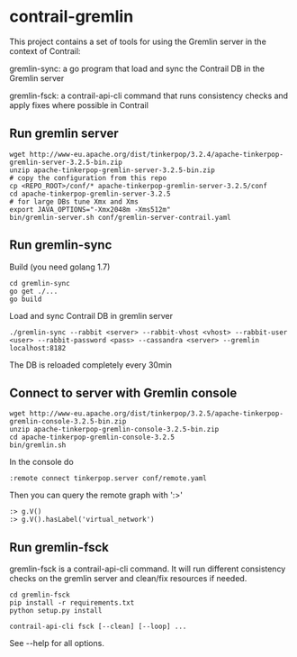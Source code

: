 contrail-gremlin
================

This project contains a set of tools for using the Gremlin server in the context of Contrail:

gremlin-sync: a go program that load and sync the Contrail DB in the Gremlin server

gremlin-fsck: a contrail-api-cli command that runs consistency checks and apply fixes where possible in Contrail

Run gremlin server
------------------

    wget http://www-eu.apache.org/dist/tinkerpop/3.2.4/apache-tinkerpop-gremlin-server-3.2.5-bin.zip
    unzip apache-tinkerpop-gremlin-server-3.2.5-bin.zip
    # copy the configuration from this repo
    cp <REPO_ROOT>/conf/* apache-tinkerpop-gremlin-server-3.2.5/conf
    cd apache-tinkerpop-gremlin-server-3.2.5
    # for large DBs tune Xmx and Xms
    export JAVA_OPTIONS="-Xmx2048m -Xms512m"
    bin/gremlin-server.sh conf/gremlin-server-contrail.yaml

Run gremlin-sync
----------------

Build (you need golang 1.7)

    cd gremlin-sync
    go get ./...
    go build

Load and sync Contrail DB in gremlin server

    ./gremlin-sync --rabbit <server> --rabbit-vhost <vhost> --rabbit-user <user> --rabbit-password <pass> --cassandra <server> --gremlin localhost:8182
    
The DB is reloaded completely every 30min

Connect to server with Gremlin console
--------------------------------------

    wget http://www-eu.apache.org/dist/tinkerpop/3.2.5/apache-tinkerpop-gremlin-console-3.2.5-bin.zip
    unzip apache-tinkerpop-gremlin-console-3.2.5-bin.zip
    cd apache-tinkerpop-gremlin-console-3.2.5
    bin/gremlin.sh

In the console do

    :remote connect tinkerpop.server conf/remote.yaml

Then you can query the remote graph with ':>'

    :> g.V()
    :> g.V().hasLabel('virtual_network')

Run gremlin-fsck
----------------

gremlin-fsck is a contrail-api-cli command. It will run different consistency checks on the gremlin server and clean/fix resources if needed.

    cd gremlin-fsck
    pip install -r requirements.txt
    python setup.py install

    contrail-api-cli fsck [--clean] [--loop] ...

See --help for all options.
